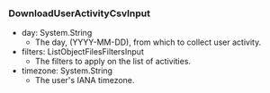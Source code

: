 ### DownloadUserActivityCsvInput
- day: System.String
  - The day, (YYYY-MM-DD), from which to collect user activity.
- filters: ListObjectFilesFiltersInput
  - The filters to apply on the list of activities.
- timezone: System.String
  - The user's IANA timezone.
